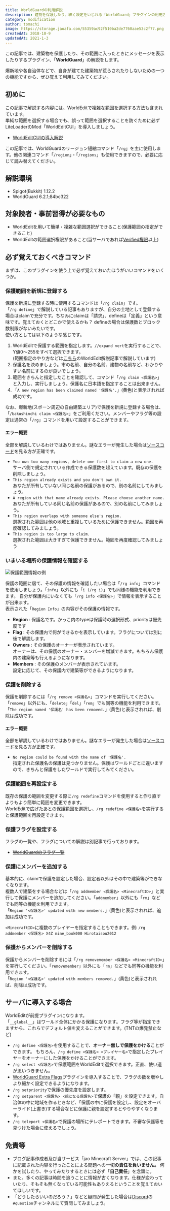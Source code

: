 ```yaml
---
title: WorldGuardの利用解説
description: 建物を保護したり、細く設定をいじれる「WorldGuard」プラグインの利用方法を解説します。
category: modification
author: tomachi
image: https://storage.jaoafa.com/55359ac92f510ba2de7760aae53c2f77.png
createdAt: 2018-10-9
updatedAt: 2021-1-3
---
```


この記事では、建築物を保護したり、その範囲に入ったときにメッセージを表示したりするプラグイン、「**WorldGuard**」の解説をします。

爆新地や各自治体などで、自身が建てた建築物が荒らされたりしないための一つの機能ですから、ぜひ覚えて利用してみてください。

## 初めに

この記事で解説する内容には、WorldEditで複雑な範囲を選択する方法も含まれています。  
単純な範囲を選択する場合でも、誤って範囲を選択することを防ぐために必ずLiteLoaderのMod「WorldEditCUI」を導入しましょう。

- [WorldEditCUIの導入解説](/blog/worldeditcui-commentary)

この記事では、WorldGuardのリージョン短縮コマンド「`/rg`」を主に使用します。他の関連コマンド「`/region`」・「`/regions`」も使用できますので、必要に応じて読み替えてください。

## 解説環境

- Spigot(Bukkit) 1.12.2
- WorldGuard 6.2.1;84bc322

## 対象読者・事前習得が必要なもの

- WorldEditを用いて簡単・複雑な範囲選択ができること(保護範囲の指定ができること)
- WorldEditの範囲選択権限があること(当サーバであれば[Verified権限](/server/policies/permissions)以上)

## 必ず覚えておくべきコマンド

まずは、このプラグインを使う上で必ず覚えておいたほうがいいコマンドをいくつか。

### 保護範囲を新規に登録する

保護を新規に登録する時に使用するコマンドは「`/rg claim`」です。  
「`/rg define`」で解説している記事もありますが、自分の土地として登録する場合はclaimで充分です。ちなみにclaimは「請求」、defineは「定義」という意味です。覚えておくとどこかで使えるかも？
defineの場合は保護数とブロック数制限がないみたいです。  
使い方としては以下のような感じです。

1. WorldEditで保護する範囲を指定します。`//expand vert`を実行することで、Y値0～255をすべて選択できます。  
(範囲指定のやり方などは[こちら](/blog/worldedit-commentary)のWorldEdit解説記事で解説しています)
2. 保護名を決めましょう。市の名前、自分の名前、建物の名前など、わかりやすい名前にするのが良いでしょう。
3. 範囲をきちんと指定したことを確認して、コマンド「`/rg claim <保護名>`」と入力し、実行しましょう。保護名に日本語を指定することは出来ません。
4. 「`A new region has been claimed named '保護名'.`」(黄色)と表示されれば成功です。

なお、爆新地(スポーン周辺の自由建築エリア)で保護を新規に登録する場合は、「`/bakushinchi claim <保護名>`」をご利用ください。メンバーやフラグ等の設定は通常の「`/rg`」コマンドを用いて設定することができます。

#### エラー概要

全部を解説しているわけではありません。謎なエラーが発生した場合は[ソースコード](https://github.com/sk89q/WorldGuard/blob/f76259df82a23391f3fa5e062c893d4a1604adeb/worldguard-legacy/src/main/java/com/sk89q/worldguard/bukkit/commands/region/RegionCommands.java)を見る方が正確です。

- `You own too many regions, delete one first to claim a new one.`  
  サーバ側で規定されている作成できる保護数を超えています。既存の保護を削除しましょう。
- `This region already exists and you don't own it.`  
  あなたが所有していない同じ名前の保護があるので、別の名前にしてみましょう。
- `A region with that name already exists. Please choose another name.`  
  あなたが所有している同じ名前の保護があるので、別の名前にしてみましょう。
- `This region overlaps with someone else's region.`  
  選択された範囲は他の地域と重複しているために保護できません。範囲を再度確認してみましょう。
- `This region is too large to claim.`  
  選択された範囲は大きすぎて保護できません。範囲を再度確認してみましょう

### いまいる場所の保護情報を確認する

![保護範囲情報の例](https://storage.jaoafa.com/985fab5ddb9552c019ec92dfd40e55f4.PNG)

保護の範囲に居て、その保護の情報を確認したい場合は「`/rg info`」コマンドを使用しましょう。「`info`」以外にも「`i (/rg i)`」でも同様の機能を利用できます。
自分が保護内にいなくても「`/rg info <保護名>`」で情報を表示することが出来ます。  
表示された「`Region Info`」の内容がその保護の情報です。

- **Region** : 保護名です。かっこ内のtypeは保護時の選択形式、priorityは優先度です
- **Flag** : その保護内で何ができるかを表示しています。フラグについては別に後で解説します。
- **Owners** : その保護のオーナーが表示されています。  
  オーナーは、その保護のオーナー・メンバーを増減できます。もちろん保護内の建築等も行えるようになります。
- **Members** : その保護のメンバーが表示されています。  
  設定に応じて、その保護内で建築等ができるようになります。

### 保護を削除する

保護を削除するには「`/rg remove <保護名>`」コマンドを実行してください。「`remove`」以外にも、「`delete`」「`del`」「`rem`」でも同等の機能を利用できます。  
「`The region named '保護名' has been removed.`」(黄色)と表示されれば、削除は成功です。

#### エラー概要

全部を解説しているわけではありません。謎なエラーが発生した場合は[ソースコード](https://github.com/sk89q/WorldGuard/blob/f76259df82a23391f3fa5e062c893d4a1604adeb/worldguard-legacy/src/main/java/com/sk89q/worldguard/bukkit/commands/region/RegionCommands.java)を見る方が正確です。

- `No region could be found with the name of '保護名'.`  
  指定された保護名の保護は見つかりません。保護はワールドごとに違いますので、きちんと保護をしたワールドで実行してみてください。

### 保護範囲を再設定する

既存の保護の範囲を変更する際に`/rg redefine`コマンドを使用すると作り直すよりもより簡単に範囲を変更できます。  
WorldEditで広げたあとの保護範囲を選択し、`/rg redefine <保護名>`を実行すると保護範囲を再設定できます。

### 保護フラグを設定する

フラグの一覧や、フラグについての解説は別記事で行っております。

- <del>[WorldGuardのフラグ一覧](https://jaoafa.com/blog/minhero_exp/worldguard_flag-list)

### 保護にメンバーを追加する

基本的に、claimで保護を設定した場合、設定者以外はその中で建築等ができなくなります。  
複数人で建築をする場合などは「`/rg addmember <保護名> <MinecraftID>`」と実行して保護にメンバーを追加してください。「`addmember`」以外にも「`rm`」などでも同等の機能を利用できます。  
「`Region '<保護名>' updated with new members.`」(黄色)と表示されれば、追加は成功です。

`<MinecraftID>`に複数のプレイヤーを指定することもできます。例: `/rg addmember <保護名> X4Z mine_book000 Hirotaisou2012`

### 保護からメンバーを削除する

保護からメンバーを削除するには「`/rg removemember <保護名> <MinecraftID>`」を実行してください。「`removemember`」以外にも「`rm`」などでも同等の機能を利用できます。  
「`Region '<保護名>' updated with members removed.`」(黄色)と表示されれば、削除は成功です。

## サーバに導入する場合

WorldEditが前提プラグインになります。  
「`__global__`」はワールド全体にかかる保護になります。フラグ等が指定できますから、これらでデフォルト値を変えることができます。(TNTの爆発禁止など)

- `/rg define <保護名>`を使用することで、**オーナー無しで保護をかける**ことができます。
  もちろん、`/rg define <保護名> <プレイヤー名>`で指定したプレイヤーをオーナーにした保護をかけることができます。
- `/rg select <保護名>`で保護範囲をWorldEditで選択できます。正直、使い道が思いつきません。
- [WorldGuard Extra Flags](https://www.spigotmc.org/resources/worldguard-extra-flags.4823/)プラグインを導入することで、フラグの数を増やしより細かく設定できるようになります。
- `/rg setpriority`で保護の優先度を設定します。
- `/rg setparent <保護名> <親となる保護名>`で保護の「親」を設定できます。自治体の中に地域を作るときなど、「保護の中に保護を設定し、設定をオーバーライド(上書き)する場合などに保護に親を設定するとやりやすくなります。
- `/rg teleport <保護名>`で保護の場所にテレポートできます。不審な保護等を見つけた場合に使えるでしょう。

## 免責等

- ブログ記事作成者及び当サービス「jao Minecraft Server」では、この記事に記載された内容を行ったことによる問題への**一切の責任を負いません。** 何かを試したり、やってみたりするときには必ず「**自己責任**」を念頭に。
- また、多くの記事は時間を追うことに情報が古くなります。仕様が変わっていたり、そもそも無くなっている可能性もありえるということを覚えておいてほしいです。
- 「どうしたらいいのだろう？」などと疑問が発生した場合は[Discord](/blog/join-discord)の`#question`チャンネルにて質問してみましょう。
